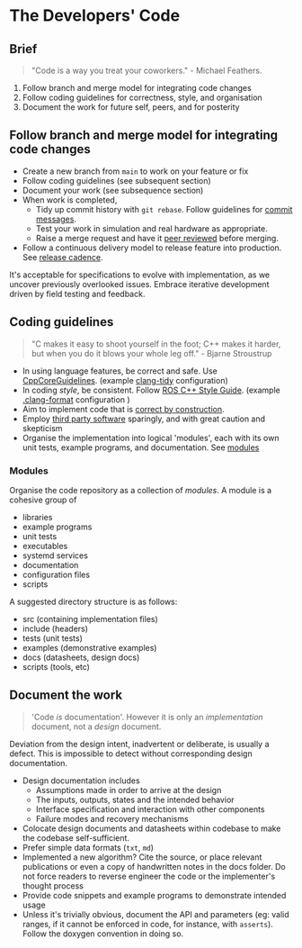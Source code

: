 # The Developers' Code

## Brief

> "Code is a way you treat your coworkers." - Michael Feathers.

1. Follow branch and merge model for integrating code changes
1. Follow coding guidelines for correctness, style, and organisation
1. Document the work for future self, peers, and for posterity

## Follow branch and merge model for integrating code changes

- Create a new branch from `main` to work on your feature or fix
- Follow coding guidelines (see subsequent section)
- Document your work (see subsequence section)
- When work is completed,
  - Tidy up commit history with `git rebase`. Follow guidelines for [commit messages](commit_messages.md).
  - Test your work in simulation and real hardware as appropriate.
  - Raise a merge request and have it [peer reviewed](code_reviews.md) before merging.
- Follow a continuous delivery model to release feature into production. See [release cadence](release_cadence.md).

It's acceptable for specifications to evolve with implementation, as we uncover previously overlooked issues. Embrace iterative development driven by field testing and feedback.

## Coding guidelines

> "C makes it easy to shoot yourself in the foot; C++ makes it harder, but when you do it blows your whole leg off." - Bjarne Stroustrup

- In using language features, be correct and safe. Use [CppCoreGuidelines](https://github.com/isocpp/CppCoreGuidelines). (example [clang-tidy](.clang-tidy) configuration)
- In coding _style_, be consistent. Follow [ROS C++ Style Guide](https://wiki.ros.org/CppStyleGuide). (example [.clang-format](.clang-format) configuration )
- Aim to implement code that is [correct by construction](correct_by_construction.md).
- Employ [third party software](third_party.md) sparingly, and with great caution and skepticism
- Organise the implementation into logical 'modules', each with its own unit tests, example programs, and documentation. See [modules](#modules)

### Modules

Organise the code repository as a collection of _modules_. A module is a cohesive group of

- libraries
- example programs
- unit tests
- executables
- systemd services
- documentation
- configuration files
- scripts

A suggested directory structure is as follows:

- src (containing implementation files)
- include (headers)
- tests (unit tests)
- examples (demonstrative examples)
- docs (datasheets, design docs)
- scripts (tools, etc)

## Document the work

> 'Code _is_ documentation'. However it is only an _implementation_ document, not a _design_ document.

Deviation from the design intent, inadvertent or deliberate, is usually a defect. This is impossible to detect without corresponding design documentation.

- Design documentation includes
  - Assumptions made in order to arrive at the design
  - The inputs, outputs, states and the intended behavior
  - Interface specification and interaction with other components
  - Failure modes and recovery mechanisms
- Colocate design documents and datasheets within codebase to make the codebase self-sufficient.
- Prefer simple data formats (`txt`, `md`)
- Implemented a new algorithm? Cite the source, or place relevant publications or even a copy of handwritten notes in the docs folder. Do not force readers to reverse engineer the code or the implementer's thought process
- Provide code snippets and example programs to demonstrate intended usage
- Unless it's trivially obvious, document the API and parameters (eg: valid ranges, if it cannot be enforced in code, for instance, with `asserts`). Follow the doxygen convention in doing so.

